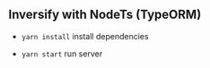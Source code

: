 ## Inversify with NodeTs (TypeORM)

* `yarn install` install dependencies

* `yarn start` run server
